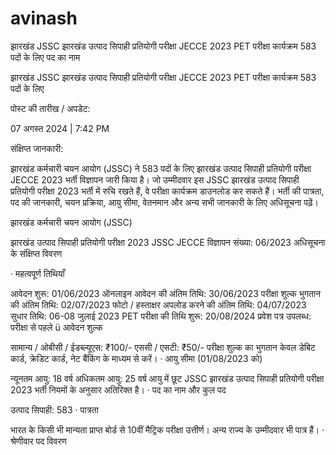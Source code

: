 # avinash
झारखंड JSSC झारखंड उत्पाद सिपाही प्रतियोगी परीक्षा JECCE 2023 PET परीक्षा कार्यक्रम 583 पदों के लिए
पद का नाम

झारखंड JSSC झारखंड उत्पाद सिपाही प्रतियोगी परीक्षा JECCE 2023 PET परीक्षा कार्यक्रम 583 पदों के लिए

पोस्ट की तारीख / अपडेट:

07 अगस्त 2024 | 7:42 PM

संक्षिप्त जानकारी:

झारखंड कर्मचारी चयन आयोग (JSSC) ने 583 पदों के लिए झारखंड उत्पाद सिपाही प्रतियोगी परीक्षा JECCE 2023 भर्ती विज्ञापन जारी किया है। जो उम्मीदवार इस JSSC झारखंड उत्पाद सिपाही प्रतियोगी परीक्षा 2023 भर्ती में रुचि रखते हैं, वे परीक्षा कार्यक्रम डाउनलोड कर सकते हैं। भर्ती की पात्रता, पद की जानकारी, चयन प्रक्रिया, आयु सीमा, वेतनमान और अन्य सभी जानकारी के लिए अधिसूचना पढ़ें।

झारखंड कर्मचारी चयन आयोग (JSSC)

झारखंड उत्पाद सिपाही प्रतियोगी परीक्षा 2023 JSSC JECCE विज्ञापन संख्या: 06/2023 अधिसूचना के संक्षिप्त विवरण

·         महत्वपूर्ण तिथियाँ

आवेदन शुरू: 01/06/2023
ऑनलाइन आवेदन की अंतिम तिथि: 30/06/2023
परीक्षा शुल्क भुगतान की अंतिम तिथि: 02/07/2023
फोटो / हस्ताक्षर अपलोड करने की अंतिम तिथि: 04/07/2023
सुधार तिथि: 06-08 जुलाई 2023
PET परीक्षा की तिथि शुरू: 20/08/2024
प्रवेश पत्र उपलब्ध: परीक्षा से पहले
ü आवेदन शुल्क

सामान्य / ओबीसी / ईडब्ल्यूएस: ₹100/-
एससी / एसटी: ₹50/-
परीक्षा शुल्क का भुगतान केवल डेबिट कार्ड, क्रेडिट कार्ड, नेट बैंकिंग के माध्यम से करें।
·      आयु सीमा (01/08/2023 को)

न्यूनतम आयु: 18 वर्ष
अधिकतम आयु: 25 वर्ष
आयु में छूट JSSC झारखंड उत्पाद सिपाही प्रतियोगी परीक्षा 2023 भर्ती नियमों के अनुसार अतिरिक्त है।
·      पद का नाम और कुल पद

उत्पाद सिपाही: 583
·      पात्रता

भारत के किसी भी मान्यता प्राप्त बोर्ड से 10वीं मैट्रिक परीक्षा उत्तीर्ण।
अन्य राज्य के उम्मीदवार भी पात्र हैं।
·      श्रेणीवार पद विवरण

